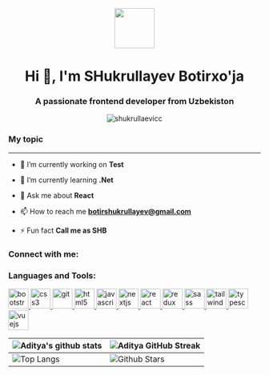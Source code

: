 <div align="center"><img src = "https://github.com/7oSkaaa/7oSkaaa/blob/main/Images/about_me.gif?raw=true" width = 80px></div>
<h1 align="center">Hi 👋, I'm SHukrullayev Botirxo'ja</h1>
<h3 align="center">A passionate frontend developer from Uzbekiston</h3>

<p align="center"> <img src="https://komarev.com/ghpvc/?username=shukrullaevicc&label=Profile%20views&color=0e75b6&style=flat" alt="shukrullaevicc" /> </p>

### My topic

---

- 🔭 I’m currently working on **Test**

- 🌱 I’m currently learning **.Net**

- 💬 Ask me about **React**

- 📫 How to reach me **botirshukrullayev@gmail.com**

- ⚡ Fun fact **Call me as SHB**

<h3 align="left">Connect with me:</h3>
<p align="left">
</p>

<h3 align="left">Languages and Tools:</h3>
<p align="left"> <a href="https://getbootstrap.com" target="_blank" rel="noreferrer"> <img src="https://github.com/Scar1109/skill-icons/blob/Scar1109/icons/Bootstrap.svg" alt="bootstrap" width="40" height="40"/> </a> <a href="https://www.w3schools.com/css/" target="_blank" rel="noreferrer"> <img src="https://github.com/Scar1109/skill-icons/blob/Scar1109/icons/CSS.svg" alt="css3" width="40" height="40"/> </a> <a href="https://git-scm.com/" target="_blank" rel="noreferrer"> <img src="https://github.com/Scar1109/skill-icons/blob/Scar1109/icons/Git.svg" alt="git" width="40" height="40"/> </a> <a href="https://www.w3.org/html/" target="_blank" rel="noreferrer"> <img src="https://github.com/Scar1109/skill-icons/blob/Scar1109/icons/HTML.svg" alt="html5" width="40" height="40"/> </a> <a href="https://developer.mozilla.org/en-US/docs/Web/JavaScript" target="_blank" rel="noreferrer"> <img src="https://github.com/Scar1109/skill-icons/blob/Scar1109/icons/JavaScript.svg" alt="javascript" width="40" height="40"/> </a> <a href="https://nextjs.org/" target="_blank" rel="noreferrer"> <img src="https://github.com/Scar1109/skill-icons/blob/Scar1109/icons/NextJS-Dark.svg" alt="nextjs" width="40" height="40"/> </a> <a href="https://reactjs.org/" target="_blank" rel="noreferrer"> <img src="https://github.com/Scar1109/skill-icons/blob/Scar1109/icons/React-Dark.svg" alt="react" width="40" height="40"/> </a> <a href="https://redux.js.org" target="_blank" rel="noreferrer"> <img src="https://github.com/Scar1109/skill-icons/blob/Scar1109/icons/Redux.svg" alt="redux" width="40" height="40"/> </a> <a href="https://sass-lang.com" target="_blank" rel="noreferrer"> <img src="https://github.com/Scar1109/skill-icons/blob/Scar1109/icons/Sass.svg" alt="sass" width="40" height="40"/> </a> <a href="https://tailwindcss.com/" target="_blank" rel="noreferrer"> <img src="https://github.com/Scar1109/skill-icons/blob/Scar1109/icons/TailwindCSS-Dark.svg" alt="tailwind" width="40" height="40"/> </a> <a href="https://www.typescriptlang.org/" target="_blank" rel="noreferrer"> <img src="https://github.com/Scar1109/skill-icons/blob/Scar1109/icons/TypeScript.svg" alt="typescript" width="40" height="40"/> </a> <a href="https://vuejs.org/" target="_blank" rel="noreferrer"> <img src="https://github.com/Scar1109/skill-icons/blob/Scar1109/icons/VueJS-Dark.svg" alt="vuejs" width="40" height="40"/> </a> </p>

| ![Aditya's github stats](https://github-readme-stats.vercel.app/api?username=shukrullaevicc&show_icons=true&theme=tokyonight) | ![Aditya GitHub Streak](https://github-readme-streak-stats.herokuapp.com/?user=shukrullaevicc&theme=tokyonight) |
| --- | --- |
| ![Top Langs](https://github-readme-stats.vercel.app/api/top-langs/?username=shukrullaevicc&theme=tokyonight) | ![Github Stars](https://github-readme-stats.vercel.app/api?username=shukrullaevicc&show_icons=true&locale=en&count_private=true&hide_rank=true&custom_title=My%20GitHub%20Stats&disable_animations=true&theme=tokyonight) |
